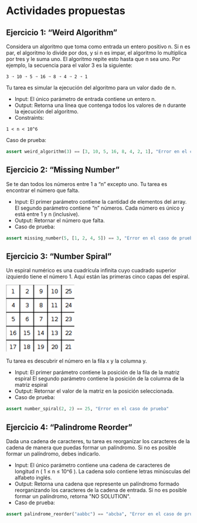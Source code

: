 # Actividades propuestas

## Ejercicio 1: “Weird Algorithm”
Considera un algoritmo que toma como entrada un entero positivo n. Si n es par, el algoritmo
lo divide por dos, y si n es impar, el algoritmo lo multiplica por tres y le suma uno. El
algoritmo repite esto hasta que n sea uno. Por ejemplo, la secuencia para el valor 3 es la
siguiente:
```
3 ➝ 10 ➝ 5 ➝ 16 ➝ 8 ➝ 4 ➝ 2 ➝ 1
```

Tu tarea es simular la ejecución del algoritmo para un valor dado de n.
- Input:
El único parámetro de entrada contiene un entero n.
- Output:
Retorna una línea que contenga todos los valores de n durante la ejecución del algoritmo.
- Constraints:
```
1 < n < 10^6
```
Caso de prueba:
```py
assert weird_algorithm(3) == [3, 10, 5, 16, 8, 4, 2, 1], "Error en el caso de prueba"
```

## Ejercicio 2: “Missing Number”
Se te dan todos los números entre 1 a “n” excepto uno. Tu tarea es encontrar el número que
falta.

- Input:
El primer parámetro contiene la cantidad de elementos del array.
El segundo parámetro contiene “n” números. Cada número es único y está entre 1 y n
(inclusive).
- Output:
Retornar el número que falta.
- Caso de prueba:

```py
assert missing_number(5, [1, 2, 4, 5]) == 3, "Error en el caso de prueba"
```

## Ejercicio 3: “Number Spiral”
Un espiral numérico es una cuadrícula infinita cuyo cuadrado superior izquierdo tiene el
número 1. Aquí están las primeras cinco capas del espiral.

![Ejemplo de espiral numérica](./assets/number-spiral-example.png)

Tu tarea es descubrir el número en la fila x y la columna y.
- Input:
El primer parámetro contiene la posición de la fila de la matriz espiral
El segundo parámetro contiene la posición de la columna de la matriz espiral
- Output:
Retornar el valor de la matriz en la posición seleccionada.
- Caso de prueba:
```py
assert number_spiral(2, 2) == 25, "Error en el caso de prueba"
```

## Ejercicio 4: “Palindrome Reorder”
Dada una cadena de caracteres, tu tarea es reorganizar los caracteres de la cadena de manera
que puedas formar un palíndromo. Si no es posible formar un palíndromo, debes indicarlo.

- Input:
El único parámetro contiene una cadena de caracteres de longitud n ( 1 ≤ n ≤ 10^6 ). La
cadena solo contiene letras minúsculas del alfabeto inglés.
- Output:
Retorna una cadena que represente un palíndromo formado reorganizando los caracteres de la
cadena de entrada. Si no es posible formar un palíndromo, retorna "NO SOLUTION".
- Caso de prueba:

```py
assert palindrome_reorder("aabbc") == "abcba", "Error en el caso de prueba"
```
